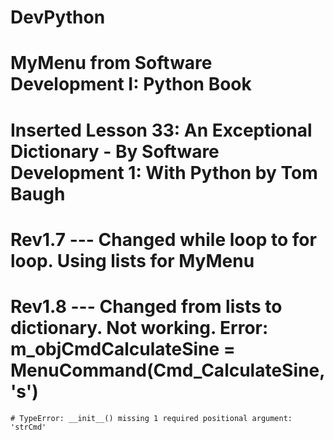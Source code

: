 # DevPython
# MyMenu from Software Development I: Python Book

# Inserted Lesson 33: An Exceptional Dictionary - By Software Development 1: With Python by Tom Baugh
# Rev1.7 --- Changed while loop to for loop. Using lists for MyMenu
# Rev1.8 --- Changed from lists to dictionary.  Not working.  Error: m_objCmdCalculateSine = MenuCommand(Cmd_CalculateSine, 's')
    # TypeError: __init__() missing 1 required positional argument: 'strCmd'

